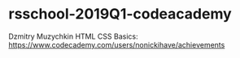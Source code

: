 # rsschool-2019Q1-codeacademy
Dzmitry Muzychkin
HTML CSS Basics: https://www.codecademy.com/users/nonickihave/achievements
